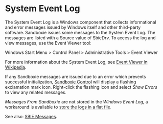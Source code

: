 # System Event Log

The System Event Log is a Windows component that collects informational and error messages issued by Windows itself and other third-party software. Sandboxie issues some messages to the System Event Log. The messages are listed with a Source value of SbieDrv. To access the log and view messages, use the Event Viewer tool:

Windows Start Menu > Control Panel > Administrative Tools > Event Viewer

For more information about the System Event Log, see [Event Viewer in Wikipedia](https://en.wikipedia.org/wiki/Event_Viewer).

If any Sandboxie messages are issued due to an error which prevents successful initialization, [Sandboxie Control](SandboxieControl.md) will display a flashing exclamation mark icon. Right-click the flashing icon and select _Show Errors_ to view any related messages.

_Messages From Sandboxie_ are not stored in the _Windows Event Log_, a workaround is available to [store the logs in a flat file](MessagesFromSandboxie.md#log-messages-to-a-file).

See also: [SBIE Messages](SBIEMessages.md).
